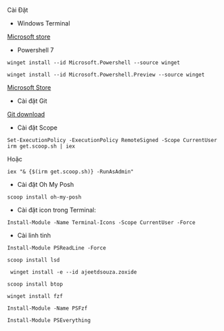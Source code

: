 Cài Đặt 

- Windows Terminal

[Microsoft store](https://apps.microsoft.com/detail/9n0dx20hk701?hl=vi-vn&gl=VN "Microsoft store")

- Powershell 7

`winget install --id Microsoft.Powershell --source winget`

`winget install --id Microsoft.Powershell.Preview --source winget`

[Microsoft Store](https://apps.microsoft.com/detail/9mz1snwt0n5d?hl=vi-vn&gl=VN "Microsoft Store")

- Cài đặt Git 

[Git download](https://git-scm.com/download/win "Git download")


- Cài đặt Scope 

`Set-ExecutionPolicy -ExecutionPolicy RemoteSigned -Scope CurrentUser
irm get.scoop.sh | iex`

Hoặc

`iex "& {$(irm get.scoop.sh)} -RunAsAdmin"`

- Cài đặt Oh My Posh

`scoop install oh-my-posh`

- Cài đặt icon trong Terminal:

`Install-Module -Name Terminal-Icons -Scope CurrentUser -Force`

- Cài linh tinh 

`Install-Module PSReadLine -Force`

`scoop install lsd`

` winget install -e --id ajeetdsouza.zoxide`

`scoop install btop`

`winget install fzf`

`Install-Module -Name PSFzf`

`Install-Module PSEverything`


